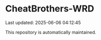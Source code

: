 # CheatBrothers-WRD

Last updated: 2025-06-06 04:12:45

This repository is automatically maintained.
